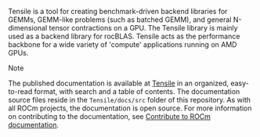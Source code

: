 Tensile is a tool for creating benchmark-driven backend libraries for GEMMs, GEMM-like problems (such as batched GEMM), and general N-dimensional tensor contractions on a GPU.
The Tensile library is mainly used as a backend library for rocBLAS.
Tensile acts as the performance backbone for a wide variety of 'compute' applications running on AMD GPUs.

> [!NOTE]
> The published documentation is available at [Tensile](https://rocm.docs.amd.com/projects/Tensile/en/latest/index.html) in an organized, easy-to-read format, with search and a table of contents. The documentation source files reside in the `Tensile/docs/src` folder of this repository. As with all ROCm projects, the documentation is open source. For more information on contributing to the documentation, see [Contribute to ROCm documentation](https://rocm.docs.amd.com/en/latest/contribute/contributing.html).
